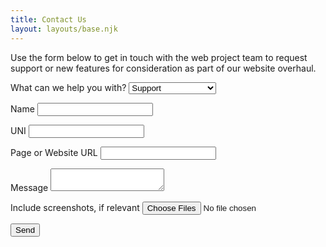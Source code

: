 ```yaml
---
title: Contact Us
layout: layouts/base.njk
---
```


Use the form below to get in touch with the web project team to request support or new features for consideration as part of our website overhaul.

<form name="contact" method="POST" data-netlify="true">
  <p>
    <label for="request-type">What can we help you with?</label>
    <select name="request-type" id="request-type">
      <option value="support" selected>Support</option>
      <option value="feature request">Feature Request</option>
      <option value="information">General Information</option>
    </select>
  </p>
  <p>
    <label for="name">Name</label>
    <input type="text" name="name" id="name"/>
  </p>
  <p>
    <label for="uni">UNI</label>
    <input type="text" name="uni" id="uni" />
  </p>
  <p>
    <label for="url">Page or Website URL</label>
      <input type="text" name="URL" id="url" />
  </p>
  <p>
    <label for="message">Message</label>
    <textarea name="message" id="message"></textarea>
  </p>
  <p>
    <label for="screenshots">Include screenshots, if relevant</label>
    <input type="file" name="screenshots" id="screenshots" accept=".jpg,.jpeg,.png,.gif" multiple>
  </p>
  <p>
    <button type="submit">Send</button>
  </p>
</form>